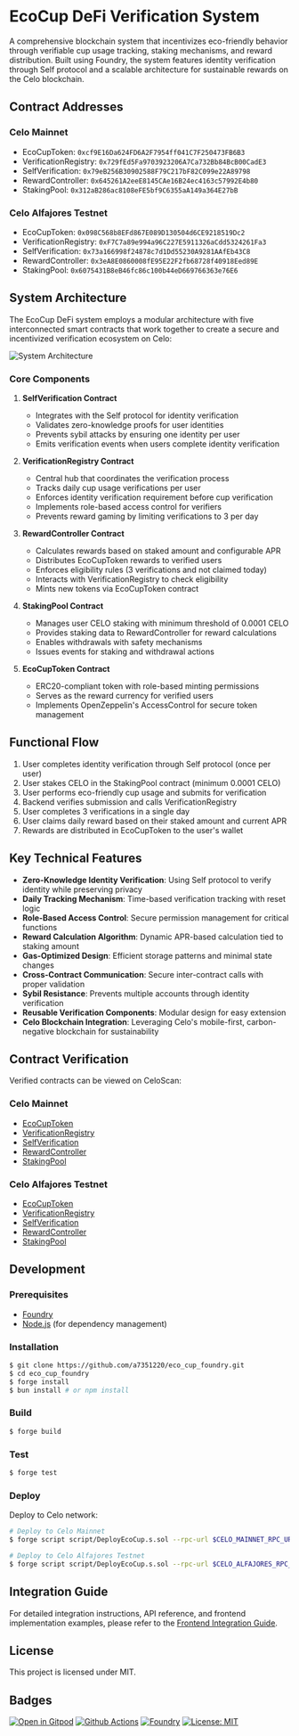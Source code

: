# EcoCup DeFi Verification System

A comprehensive blockchain system that incentivizes eco-friendly behavior through verifiable cup usage tracking, staking mechanisms, and reward distribution. Built using Foundry, the system features identity verification through Self protocol and a scalable architecture for sustainable rewards on the Celo blockchain.

## Contract Addresses

### Celo Mainnet

- EcoCupToken: `0xcf9E16Da624FD6A2F7954ff041C7F250473FB6B3`
- VerificationRegistry: `0x729fEd5Fa9703923206A7Ca732Bb84BcB00CadE3`
- SelfVerification: `0x79eB256B30902588F79C217bF82C099e22A89798`
- RewardController: `0x645261A2eeE8145CAe16B24ec4163c57992E4b80`
- StakingPool: `0x312aB286ac8108eFE5bf9C6355aA149a364E27bB`

### Celo Alfajores Testnet

- EcoCupToken: `0x098C568b8EFd867E089D130504d6CE9218519Dc2`
- VerificationRegistry: `0xF7C7a89e994a96C227E5911326aCdd5324261Fa3`
- SelfVerification: `0x73a166998f24878c7d1Dd55230A9281AAfEb43C8`
- RewardController: `0x3eA8E0860008fE95E22F2fb68728f40918Eed89E`
- StakingPool: `0x6075431B8eB46fc86c100b44eD669766363e76E6`

## System Architecture

The EcoCup DeFi system employs a modular architecture with five interconnected smart contracts that work together to create a secure and incentivized verification ecosystem on Celo:

![System Architecture](https://i.imgur.com/example-architecture.png)

### Core Components

1. **SelfVerification Contract**
   - Integrates with the Self protocol for identity verification
   - Validates zero-knowledge proofs for user identities
   - Prevents sybil attacks by ensuring one identity per user
   - Emits verification events when users complete identity verification

2. **VerificationRegistry Contract**
   - Central hub that coordinates the verification process
   - Tracks daily cup usage verifications per user
   - Enforces identity verification requirement before cup verification
   - Implements role-based access control for verifiers
   - Prevents reward gaming by limiting verifications to 3 per day

3. **RewardController Contract**
   - Calculates rewards based on staked amount and configurable APR
   - Distributes EcoCupToken rewards to verified users
   - Enforces eligibility rules (3 verifications and not claimed today)
   - Interacts with VerificationRegistry to check eligibility
   - Mints new tokens via EcoCupToken contract

4. **StakingPool Contract**
   - Manages user CELO staking with minimum threshold of 0.0001 CELO
   - Provides staking data to RewardController for reward calculations
   - Enables withdrawals with safety mechanisms
   - Issues events for staking and withdrawal actions

5. **EcoCupToken Contract**
   - ERC20-compliant token with role-based minting permissions
   - Serves as the reward currency for verified users
   - Implements OpenZeppelin's AccessControl for secure token management

## Functional Flow

1. User completes identity verification through Self protocol (once per user)
2. User stakes CELO in the StakingPool contract (minimum 0.0001 CELO)
3. User performs eco-friendly cup usage and submits for verification
4. Backend verifies submission and calls VerificationRegistry
5. User completes 3 verifications in a single day
6. User claims daily reward based on their staked amount and current APR
7. Rewards are distributed in EcoCupToken to the user's wallet

## Key Technical Features

- **Zero-Knowledge Identity Verification**: Using Self protocol to verify identity while preserving privacy
- **Daily Tracking Mechanism**: Time-based verification tracking with reset logic
- **Role-Based Access Control**: Secure permission management for critical functions
- **Reward Calculation Algorithm**: Dynamic APR-based calculation tied to staking amount
- **Gas-Optimized Design**: Efficient storage patterns and minimal state changes
- **Cross-Contract Communication**: Secure inter-contract calls with proper validation
- **Sybil Resistance**: Prevents multiple accounts through identity verification
- **Reusable Verification Components**: Modular design for easy extension
- **Celo Blockchain Integration**: Leveraging Celo's mobile-first, carbon-negative blockchain for sustainability

## Contract Verification

Verified contracts can be viewed on CeloScan:

### Celo Mainnet
- [EcoCupToken](https://celoscan.io/address/0xcf9E16Da624FD6A2F7954ff041C7F250473FB6B3)
- [VerificationRegistry](https://celoscan.io/address/0x729fEd5Fa9703923206A7Ca732Bb84BcB00CadE3)
- [SelfVerification](https://celoscan.io/address/0x79eB256B30902588F79C217bF82C099e22A89798)
- [RewardController](https://celoscan.io/address/0x645261A2eeE8145CAe16B24ec4163c57992E4b80)
- [StakingPool](https://celoscan.io/address/0x312aB286ac8108eFE5bf9C6355aA149a364E27bB)

### Celo Alfajores Testnet
- [EcoCupToken](https://alfajores.celoscan.io/address/0x098C568b8EFd867E089D130504d6CE9218519Dc2)
- [VerificationRegistry](https://alfajores.celoscan.io/address/0xF7C7a89e994a96C227E5911326aCdd5324261Fa3)
- [SelfVerification](https://alfajores.celoscan.io/address/0x73a166998f24878c7d1Dd55230A9281AAfEb43C8)
- [RewardController](https://alfajores.celoscan.io/address/0x3eA8E0860008fE95E22F2fb68728f40918Eed89E)
- [StakingPool](https://alfajores.celoscan.io/address/0x6075431B8eB46fc86c100b44eD669766363e76E6)

## Development

### Prerequisites

- [Foundry](https://book.getfoundry.sh/getting-started/installation.html)
- [Node.js](https://nodejs.org/en/) (for dependency management)

### Installation

```sh
$ git clone https://github.com/a7351220/eco_cup_foundry.git
$ cd eco_cup_foundry
$ forge install
$ bun install # or npm install
```

### Build

```sh
$ forge build
```

### Test

```sh
$ forge test
```

### Deploy

Deploy to Celo network:

```sh
# Deploy to Celo Mainnet
$ forge script script/DeployEcoCup.s.sol --rpc-url $CELO_MAINNET_RPC_URL --broadcast --verify -vvvv

# Deploy to Celo Alfajores Testnet
$ forge script script/DeployEcoCup.s.sol --rpc-url $CELO_ALFAJORES_RPC_URL --broadcast --verify -vvvv
```

## Integration Guide

For detailed integration instructions, API reference, and frontend implementation examples, please refer to the [Frontend Integration Guide](./intro/frontend-integration-guide.md).

## License

This project is licensed under MIT.

## Badges

[![Open in Gitpod][gitpod-badge]][gitpod] [![Github Actions][gha-badge]][gha] [![Foundry][foundry-badge]][foundry] [![License: MIT][license-badge]][license]

[gitpod]: https://gitpod.io/#https://github.com/a7351220/eco_cup_foundry
[gitpod-badge]: https://img.shields.io/badge/Gitpod-Open%20in%20Gitpod-FFB45B?logo=gitpod
[gha]: https://github.com/a7351220/eco_cup_foundry/actions
[gha-badge]: https://github.com/a7351220/eco_cup_foundry/actions/workflows/ci.yml/badge.svg
[foundry]: https://getfoundry.sh/
[foundry-badge]: https://img.shields.io/badge/Built%20with-Foundry-FFDB1C.svg
[license]: https://opensource.org/licenses/MIT
[license-badge]: https://img.shields.io/badge/License-MIT-blue.svg
